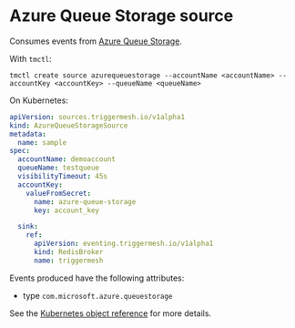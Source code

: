 # Azure Queue Storage source

Consumes events from [Azure Queue Storage](https://learn.microsoft.com/en-us/azure/storage/queues/storage-queues-introduction).

With `tmctl`:

```
tmctl create source azurequeuestorage --accountName <accountName> --accountKey <accountKey> --queueName <queueName>
```

On Kubernetes:

```yaml
apiVersion: sources.triggermesh.io/v1alpha1
kind: AzureQueueStorageSource
metadata:
  name: sample
spec:
  accountName: demoaccount
  queueName: testqueue
  visibilityTimeout: 45s
  accountKey:
    valueFromSecret:
      name: azure-queue-storage
      key: account_key

  sink:
    ref:
      apiVersion: eventing.triggermesh.io/v1alpha1
      kind: RedisBroker
      name: triggermesh
```

Events produced have the following attributes:

* type `com.microsoft.azure.queuestorage`

See the [Kubernetes object reference](../../reference/sources/#sources.triggermesh.io/v1alpha1.AzureQueueStorageSource) for more details.
